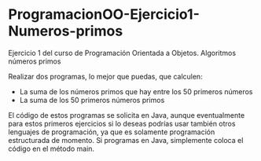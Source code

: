 # ProgramacionOO-Ejercicio1-Numeros-primos
Ejercicio 1 del curso de Programación Orientada a Objetos. Algoritmos números primos

Realizar dos programas, lo mejor que puedas, que calculen:

- La suma de los números primos que hay entre los 50 primeros números
- La suma de los 50 primeros números primos

El código de estos programas se solicita en Java, aunque eventualmente para estos primeros ejercicios si lo deseas podrías usar también otros lenguajes de programación, ya que es solamente programación estructurada de momento. Si programas en Java, simplemente coloca el código en el método main.
